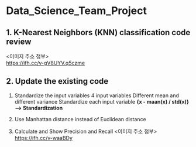 # Data_Science_Team_Project

## 1. K-Nearest Neighbors (KNN) classification code review
  <이미지 주소 첨부> <br>
  https://ifh.cc/v-gV8UYV.q5czme

## 2. Update the existing code
  1) Standardize the input variables
    4 input variables
    Different mean and different variance
    Standardize each input variable
    __{x - maan(x) / std(x)} --> Standardization__
    
  2) Use Manhattan distance instead of Euclidean distance
  
  3) Calculate and Show Precision and Recall
  <이미지 주소 첨부> <br>
  https://ifh.cc/v-waaBDy
  
    
